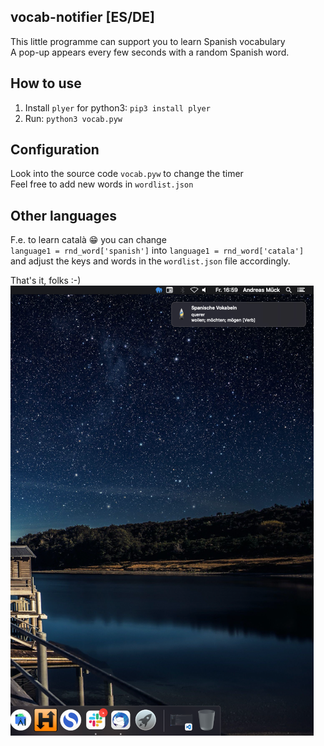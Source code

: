 ## vocab-notifier [ES/DE]
This little programme can support you to learn Spanish vocabulary<br>
A pop-up appears every few seconds with a random Spanish word.<br>

## How to use
1. Install `plyer` for python3: `pip3 install plyer`
2. Run: `python3 vocab.pyw`

## Configuration
Look into the source code `vocab.pyw` to change the timer<br>
Feel free to add new words in `wordlist.json`<br>

## Other languages
F.e. to learn català :grin: you can change<br>
`language1 = rnd_word['spanish']` into `language1 = rnd_word['catala']`<br>
and adjust the keys and words in the `wordlist.json` file accordingly.<br>

That's it, folks :-)
<img src="demo.png">